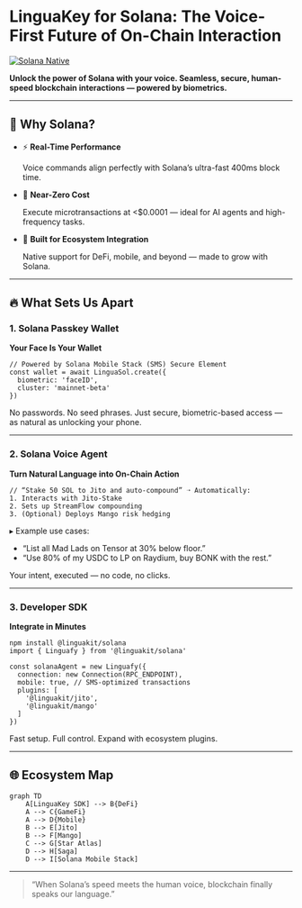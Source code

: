 # LinguaKey for Solana: The Voice-First Future of On-Chain Interaction

[![Solana Native](https://img.shields.io/badge/Built_for-Solana-14f195?logo=solana&logoColor=fff)](https://solana.com)



**Unlock the power of Solana with your voice. Seamless, secure, human-speed blockchain interactions — powered by biometrics.**



------



## **🚀 Why Solana?**





- ⚡ **Real-Time Performance**

  Voice commands align perfectly with Solana’s ultra-fast 400ms block time.

- 💸 **Near-Zero Cost**

  Execute microtransactions at <$0.0001 — ideal for AI agents and high-frequency tasks.

- 🧩 **Built for Ecosystem Integration**

  Native support for DeFi, mobile, and beyond — made to grow with Solana.





------





## **🔥 What Sets Us Apart**







### **1. Solana Passkey Wallet**





**Your Face Is Your Wallet**

```
// Powered by Solana Mobile Stack (SMS) Secure Element
const wallet = await LinguaSol.create({
  biometric: 'faceID',
  cluster: 'mainnet-beta'
})
```

No passwords. No seed phrases. Just secure, biometric-based access — as natural as unlocking your phone.



------





### **2. Solana Voice Agent**





**Turn Natural Language into On-Chain Action**

```
// “Stake 50 SOL to Jito and auto-compound” ➝ Automatically:
1. Interacts with Jito-Stake
2. Sets up StreamFlow compounding
3. (Optional) Deploys Mango risk hedging
```

▸ Example use cases:



- “List all Mad Lads on Tensor at 30% below floor.”
- “Use 80% of my USDC to LP on Raydium, buy BONK with the rest.”





Your intent, executed — no code, no clicks.



------





### **3. Developer SDK**





**Integrate in Minutes**

```
npm install @linguakit/solana
import { Linguafy } from '@linguakit/solana'

const solanaAgent = new Linguafy({
  connection: new Connection(RPC_ENDPOINT),
  mobile: true, // SMS-optimized transactions
  plugins: [
    '@linguakit/jito',
    '@linguakit/mango'
  ]
})
```

Fast setup. Full control. Expand with ecosystem plugins.



------





## **🌐 Ecosystem Map**



```mermaid
graph TD
    A[LinguaKey SDK] --> B{DeFi}
    A --> C{GameFi}
    A --> D{Mobile}
    B --> E[Jito]
    B --> F[Mango]
    C --> G[Star Atlas]
    D --> H[Saga]
    D --> I[Solana Mobile Stack]
```

------



> “When Solana’s speed meets the human voice, blockchain finally speaks our language.”
